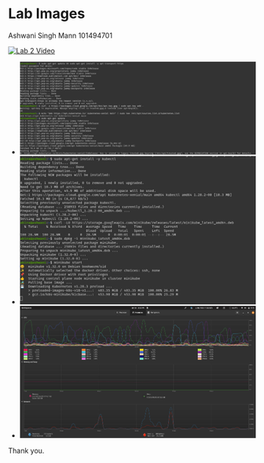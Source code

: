 # Lab Images

Ashwani Singh Mann
101494701


[![Lab 2 Video](thumbnail.png)](Lab2.mp4)

- ![1.png](images/1.png)
- ![2.png](images/2.png)
- ![3.png](images/3.png)

Thank you.

